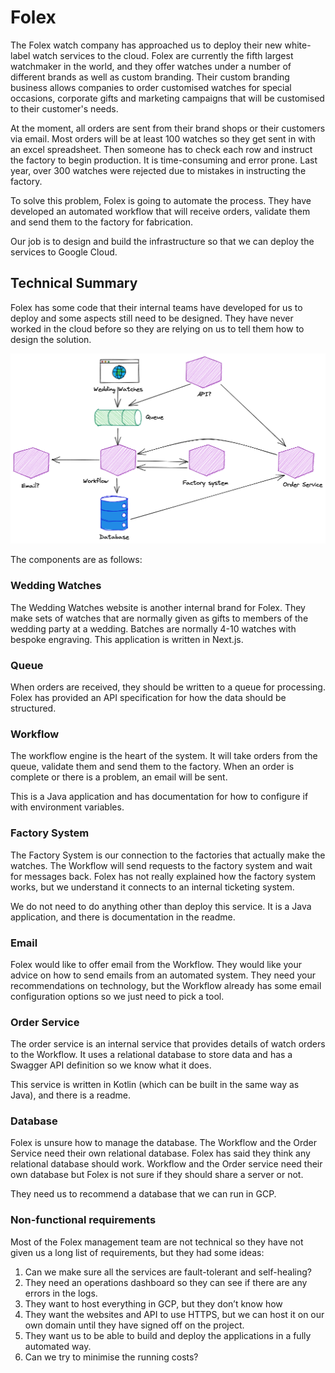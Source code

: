 # Folex


The Folex watch company has approached us to deploy their new white-label watch services to the cloud. Folex are currently the fifth largest watchmaker in the world, and they offer watches under a number of different brands as well as custom branding. Their custom branding business allows companies to order customised watches for special occasions, corporate gifts and marketing campaigns that will be customised to their customer's needs.

At the moment, all orders are sent from their brand shops or their customers via email. Most orders will be at least 100 watches so they get sent in with an excel spreadsheet. Then someone has to check each row and instruct the factory to begin production. It is time-consuming and error prone. Last year, over 300 watches were rejected due to mistakes in instructing the factory.

To solve this problem, Folex is going to automate the process. They have developed an automated workflow that will receive orders, validate them and send them to the factory for fabrication.

Our job is to design and build the infrastructure so that we can deploy the services to Google Cloud.

## Technical Summary

Folex has some code that their internal teams have developed for us to deploy and some aspects still need to be designed. They have never worked in the cloud before so they are relying on us to tell them how to design the solution.

![fullwidth](./assets/architecture.png)

The components are as follows:

### Wedding Watches

The Wedding Watches website is another internal brand for Folex. They make sets of watches that are normally given as gifts to members of the wedding party at a wedding. Batches are normally 4-10 watches with bespoke engraving. This application is written in Next.js.

### Queue

When orders are received, they should be written to a queue for processing. Folex has provided an API specification for how the data should be structured.

### Workflow

The workflow engine is the heart of the system. It will take orders from the queue, validate them and send them to the factory. When an order is complete or there is a problem, an email will be sent.

This is a Java application and has documentation for how to configure if with environment variables.

### Factory System

The Factory System is our connection to the factories that actually make the watches. The Workflow will send requests to the factory system and wait for messages back. Folex has not really explained how the factory system works, but we understand it connects to an internal ticketing system.

We do not need to do anything other than deploy this service. It is a Java application, and there is documentation in the readme.

### Email

Folex would like to offer email from the Workflow. They would like your advice on how to send emails from an automated system. They need your recommendations on technology, but the Workflow already has some email configuration options so we just need to pick a tool.

### Order Service

The order service is an internal service that provides details of watch orders to the Workflow. It uses a relational database to store data and has a Swagger API definition so we know what it does.

This service is written in Kotlin (which can be built in the same way as Java), and there is a readme.

### Database

Folex is unsure how to manage the database. The Workflow and the Order Service need their own relational database. Folex has said they think any relational database should work. Workflow and the Order service need their own database but Folex is not sure if they should share a server or not.

They need us to recommend a database that we can run in GCP.

### Non-functional requirements

Most of the Folex management team are not technical so they have not given us a long list of requirements, but they had some ideas:

1.	Can we make sure all the services are fault-tolerant and self-healing?
2.	They need an operations dashboard so they can see if there are any errors in the logs.
3.	They want to host everything in GCP, but they don’t know how
4.	They want the websites and API to use HTTPS, but we can host it on our own domain until they have signed off on the project.
5.	They want us to be able to build and deploy the applications in a fully automated way.
6.	Can we try to minimise the running costs?
